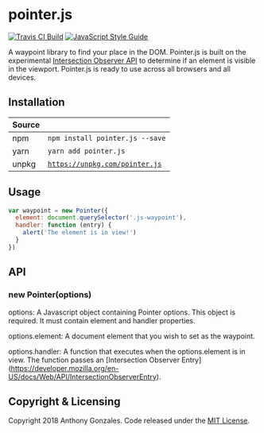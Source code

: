# pointer.js

[![Travis CI Build](https://travis-ci.org/antgonzales/pointer.js.svg?branch=master)](https://travis-ci.org/antgonzales/pointer.js)
[![JavaScript Style Guide](https://img.shields.io/badge/code_style-standard-brightgreen.svg)](https://standardjs.com)

A waypoint library to find your place in the DOM. Pointer.js is built on
the experimental [Intersection Observer API](https://developer.mozilla.org/en-US/docs/Web/API/Intersection_Observer_API)
to determine if an element is visible in the viewport. Pointer.js is ready to 
use across all browsers and all devices.

## Installation

| Source |                                                                |
|:-------|:---------------------------------------------------------------|
| npm    | `npm install pointer.js --save`                                |
| yarn   | `yarn add pointer.js`                                          |
| unpkg  | [`https://unpkg.com/pointer.js`](https://unpkg.com/pointer.js) |

## Usage

```js
var waypoint = new Pointer({
  element: document.querySelector('.js-waypoint'),
  handler: function (entry) {
    alert('The element is in view!')
  }
})
```
## API

### new Pointer(options) 

options: A Javascript object containing Pointer options. This object is 
required. It must contain element and handler properties.

options.element: A document element that you wish to set as the waypoint.

options.handler: A function that executes when the options.element is in view.
The function passes an [Intersection Observer Entry]
(https://developer.mozilla.org/en-US/docs/Web/API/IntersectionObserverEntry).


## Copyright & Licensing

Copyright 2018 Anthony Gonzales. Code released under the [MIT License](https://github.com/antgonzales/pointer.js/blob/master/LICENSE). 

